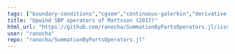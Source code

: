 ```yaml
---
tags: ["boundary-conditions","cgsem","continuous-galerkin","derivative-operator","dgsem","discontinuous-galerkin","finite-difference","fourier","hacktoberfest","julia","sbp","summation-by-parts"]
title: "Upwind SBP operators of Mattsson (2017)"
html_url: "https://github.com/ranocha/SummationByPartsOperators.jl/issues/58"
user: "ranocha"
repo: "ranocha/SummationByPartsOperators.jl"
---
```


